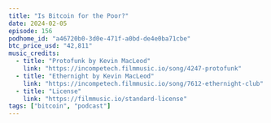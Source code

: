```yaml
---
title: "Is Bitcoin for the Poor?"
date: 2024-02-05
episode: 156
podhome_id: "a46720b0-3d0e-471f-a0bd-de4e0ba71cbe"
btc_price_usd: "42,811"
music_credits:
  - title: "Protofunk by Kevin MacLeod"
    link: "https://incompetech.filmmusic.io/song/4247-protofunk"
  - title: "Ethernight by Kevin MacLeod"
    link: "https://incompetech.filmmusic.io/song/7612-ethernight-club"
  - title: "License"
    link: "https://filmmusic.io/standard-license"
tags: ["bitcoin", "podcast"]
---
```

